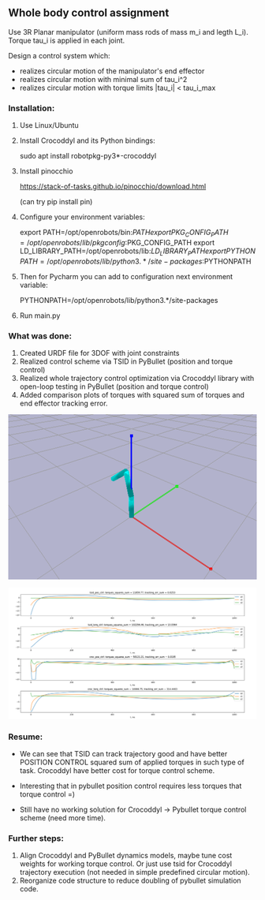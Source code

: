 ## Whole body control assignment

Use 3R Planar manipulator (uniform mass rods of mass m_i and legth L_i). Torque tau_i is applied in each joint.

Design a control system which:
- realizes circular motion of the manipulator's end effector
- realizes circular motion with minimal sum of tau_i^2 
- realizes circular motion with torque limits |tau_i| < tau_i_max

### Installation:

1) Use Linux/Ubuntu

2) Install Crocoddyl and its Python bindings:

    sudo apt install robotpkg-py3*-crocoddyl
3) Install pinocchio 

    https://stack-of-tasks.github.io/pinocchio/download.html
    
    (can try pip install pin)
4) Configure your environment variables:
    
    export PATH=/opt/openrobots/bin:$PATH
    export PKG_CONFIG_PATH=/opt/openrobots/lib/pkgconfig:$PKG_CONFIG_PATH
    export LD_LIBRARY_PATH=/opt/openrobots/lib:$LD_LIBRARY_PATH
    export PYTHONPATH=/opt/openrobots/lib/python3.*/site-packages:$PYTHONPATH

5) Then for Pycharm you can add to configuration next environment variable:

    PYTHONPATH=/opt/openrobots/lib/python3.*/site-packages

6) Run main.py

### What was done:
1) Created URDF file for 3DOF  with joint constraints
2) Realized control scheme via TSID in PyBullet (position and torque control)
3) Realized whole trajectory control optimization via Crocoddyl library with open-loop testing in PyBullet  (position and torque control)
4) Added comparison plots of torques with squared sum of torques and end effector tracking error.

![Alt text](pybullet_manipulator.png?raw=true "Manipulator in PyBullet")

![Alt text](Torques_comparison.png?raw=true "Torques comparison")


### Resume:

- We can see that TSID can track trajectory good and have better POSITION CONTROL squared sum of applied torques in such type of task. Crocoddyl have better cost for torque control scheme.

- Interesting that in pybullet position control requires less torques that torque control =)

- Still have no working solution for Crocoddyl -> Pybullet torque control scheme (need more time).

### Further steps:
1) Align Crocoddyl and PyBullet dynamics models, maybe tune cost weights for working torque control. Or just use tsid for Crocoddyl trajectory execution (not needed in simple predefined circular motion).
2) Reorganize code structure to reduce doubling of pybullet simulation code.